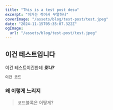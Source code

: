 ```yaml
---
title: "This is a test post desu"
excerpt: "이거는 적어서 무얼하나"
coverImage: "/assets/blog/test-post/test.jpeg"
date: "2024-11-15T05:35:07.322Z"
ogImage:
  url: "/assets/blog/test-post/test.jpeg"
---
```


## 이건 테스트입니다

이건 테스트이긴한데
**_맞나?_**

```javascript
이건 코드
```

### 왜 이렇게 느리지

> 코드블록은 어떻게?
